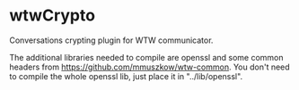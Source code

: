wtwCrypto
=========

Conversations crypting plugin for WTW communicator.

The additional libraries needed to compile are openssl and some common headers from https://github.com/mmuszkow/wtw-common. You don't need to compile the whole openssl lib, just place it in "../lib/openssl".
